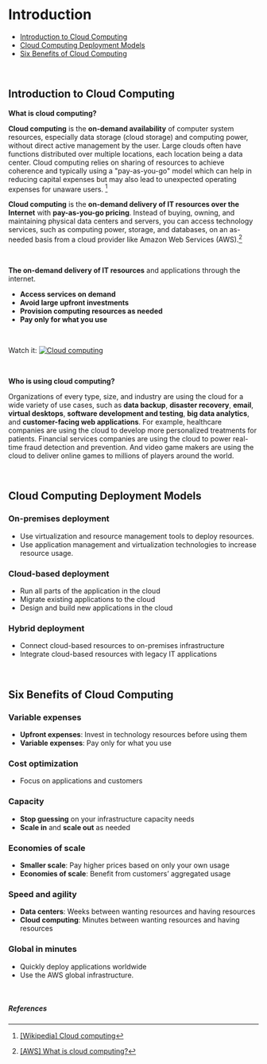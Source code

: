 # Introduction

- <a href="#introduction-to-cloud-computing">Introduction to Cloud Computing</a>
- <a href="#cloud-computing-deployment-models">Cloud Computing Deployment Models</a>
- <a href="#six-benefits-of-cloud-computing">Six Benefits of Cloud Computing</a>

<br>


## Introduction to Cloud Computing

**What is cloud computing?**


**Cloud computing** is the **on-demand availability** of computer system resources, especially data storage (cloud storage) and computing power, without direct active management by the user. Large clouds often have functions distributed over multiple locations, each location being a data center. Cloud computing relies on sharing of resources to achieve coherence and typically using a "pay-as-you-go" model which can help in reducing capital expenses but may also lead to unexpected operating expenses for unaware users. [^1]

**Cloud computing** is the **on-demand delivery of IT resources over the Internet** with **pay-as-you-go pricing**. Instead of buying, owning, and maintaining physical data centers and servers, you can access technology services, such as computing power, storage, and databases, on an as-needed basis from a cloud provider like Amazon Web Services (AWS).[^2]

<br>

**The on-demand delivery of IT resources** and applications through the internet.
- **Access services on demand**
- **Avoid large upfront investments**
- **Provision computing resources as needed**
- **Pay only for what you use**

<br>

Watch it:
[![Cloud computing](https://www.youtube.com/watch?v=mxT233EdY5c)](https://www.youtube.com/watch?v=mxT233EdY5c "Cloud computing")

<br>

**Who is using cloud computing?**

Organizations of every type, size, and industry are using the cloud for a wide variety of use cases, such as **data backup**, **disaster recovery**, **email**, **virtual desktops**, **software development and testing**, **big data analytics**, and **customer-facing web applications**. For example, healthcare companies are using the cloud to develop more personalized treatments for patients. Financial services companies are using the cloud to power real-time fraud detection and prevention. And video game makers are using the cloud to deliver online games to millions of players around the world.

<br>


## Cloud Computing Deployment Models

### On-premises deployment
- Use virtualization and resource management tools to deploy resources.
- Use application management and virtualization technologies to increase resource usage.

### Cloud-based deployment
- Run all parts of the application in the cloud
- Migrate existing applications to the cloud
- Design and build new applications in the cloud

### Hybrid deployment
- Connect cloud-based resources to on-premises infrastructure
- Integrate cloud-based resources with legacy IT applications

<br>

## Six Benefits of Cloud Computing

### Variable expenses
- **Upfront expenses**: Invest in technology resources before using them
- **Variable expenses**: Pay only for what you use

### Cost optimization
- Focus on applications and customers

### Capacity
- **Stop guessing** on your infrastructure capacity needs
- **Scale in** and **scale out** as needed

### Economies of scale
- **Smaller scale**: Pay higher prices based on only your own usage
- **Economies of scale**: Benefit from customers’ aggregated usage

### Speed and agility
- **Data centers**: Weeks between wanting resources and having resources
- **Cloud computing**: Minutes between wanting resources and having resources

### Global in minutes
- Quickly deploy applications worldwide
- Use the AWS global infrastructure.


<br>

##### References
[^1]: <a href="https://en.wikipedia.org/wiki/Cloud_computing">[Wikipedia] Cloud computing</a>
[^2]: <a href="https://aws.amazon.com/what-is-cloud-computing/">[AWS] What is cloud computing?</a>

